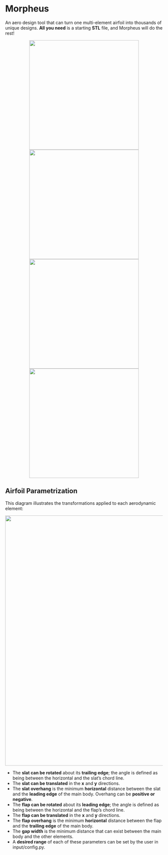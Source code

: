 <h1>Morpheus</h1>

<p>An aero design tool that can turn one multi-element airfoil into thousands of unique designs. <strong>All you need</strong> is a starting <strong>STL</strong> file, and Morpheus will do the rest!</p>

<p align="center">
  <img src="https://github.com/user-attachments/assets/56f02c4e-f1c2-4c44-bea5-abb7ef59555e" width="350"/>
  <img src="https://github.com/user-attachments/assets/2f66afee-a0da-4ed0-a742-0c54dc2b7581" width="350"/>
  <img src="https://github.com/user-attachments/assets/06a09dda-62ba-41a6-95c2-95e82548eb65" width="350"/>
  <img src="https://github.com/user-attachments/assets/bf342105-dd8a-4c11-b028-af300ce1a35a" width="350"/>
</p>

<h2>Airfoil Parametrization</h2>

This diagram illustrates the transformations applied to each aerodynamic element:

<p align="center">
  <img src="https://github.com/user-attachments/assets/c8a59cc4-1158-41b3-818c-b087c70549e1" width="800"/>
</p>

- The **slat can be rotated** about its **trailing edge**; the angle is defined as being between the horizontal and the slat’s chord line.
- The **slat can be translated** in the **x** and **y** directions.
- The **slat overhang** is the minimum **horizontal** distance between the slat and the **leading edge** of the main body. Overhang can be **positive or negative**.
- The **flap can be rotated** about its **leading edge**; the angle is defined as being between the horizontal and the flap’s chord line.
- The **flap can be translated** in the **x** and **y** directions.
- The **flap overhang** is the minimum **horizontal** distance between the flap and the **trailing edge** of the main body.
- The **gap width** is the minimum distance that can exist between the main body and the other elements.
- A **desired range** of each of these parameters can be set by the user in input/config.py.
